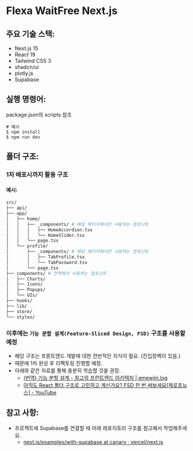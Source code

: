 # Flexa WaitFree Next.js

## 주요 기술 스택:

- Next.js 15
- React 19
- Tailwind CSS 3
- shadcn/ui
- plotly.js
- Supabase

## 실행 명령어:

package.json의 scripts 참조

```shell
# 예시
$ npm install
$ npm run dev
```

## 폴더 구조:

### 1차 배포시까지 활용 구조

#### 예시:

```bash
src/
├── api/
├── app/
│   ├── home/
│   │   ├── _components/ # 해당 페이지에서만 사용하는 컴포넌트
│   │   │   ├── HomeAccordion.tsx
│   │   │   └── HomeSlider.tsx
│   │   └── page.tsx
│   └── profile/
│       ├── _components/ # 해당 페이지에서만 사용하는 컴포넌트
│       │   ├── TabProfile.tsx
│       │   └── TabPassword.tsx
│       └── page.tsx
├── components/ # 전역에서 사용하는 컴포넌트
│   ├── Charts/
│   ├── Icons/
│   ├── Popups/
│   └── UIs/
├── hooks/
├── lib/
├── store/
└── styles/
```

### 이후에는 `기능 분할 설계(Feature-Sliced Design, FSD)` 구조를 사용할 예정

- 해당 구조는 프론트엔드 개발에 대한 전반적인 지식이 필요. (진입장벽이 있음.)
- 때문에 1차 완성 후 리팩토링 진행할 예정.
- 아래와 같은 자료를 통해 충분히 학습할 것을 권장.
  - [(번역) 기능 분할 설계 - 최고의 프런트엔드 아키텍처 | emewjin.log](https://emewjin.github.io/feature-sliced-design/)
  - [아직도 React 폴더 구조로 고민하고 계신가요? FSD 한 번 써보세요[제로초뉴스] - YouTube](https://www.youtube.com/watch?v=64Fx5Y1gEOA&ab_channel=ZeroChoTV)

## 참고 사항:

- 프로젝트에 Supabase를 연결할 때 아래 레포지토리 구조를 참고해서 작업해주세요.
  - [next.js/examples/with-supabase at canary · vercel/next.js](https://github.com/vercel/next.js/tree/canary/examples/with-supabase)
